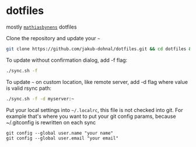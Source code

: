 dotfiles
========

mostly [`mathiasbynens`](https://github.com/mathiasbynens) dotfiles

Clone the repository and update your `~`

```bash
git clone https://github.com/jakub-dohnal/dotfiles.git && cd dotfiles && ./sync.sh
```

To update without confirmation dialog, add -f flag:

```bash
./sync.sh -f
```

To update `~` on custom location, like remote server, add -d flag where value is valid rsync path:

```bash
./sync.sh -f -d myserver:~
```

Put your local settings into `~/.localrc`, this file is not checked into git.
For example that's where you want to put your git config params, because ~/.gitconfig is rewritten on each sync

```
git config --global user.name "your name"
git config --global user.email "your email"
```
